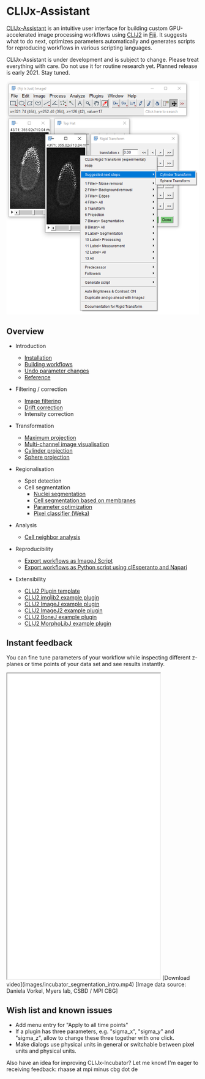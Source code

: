 # CLIJx-Assistant
[CLIJx-Assistant](https://clij.github.io/assistant) is an intuitive user interface for building custom GPU-accelerated image processing workflows using [CLIJ2](https://clij.github.io) in [Fiji](https://fiji.sc). 
It suggests what to do next, optimizes parameters automatically and generates scripts for reproducing workflows in various scripting languages.

CLIJx-Assistant is under development and is subject to change. 
Please treat everything with care.
Do not use it for routine research yet. 
Planned release is early 2021. 
Stay tuned.

![Image](images/suggestions.png)


## Overview
* Introduction
  * [Installation](https://clij.github.io/incubator/installation)
  * [Building workflows](https://clij.github.io/incubator/getting_started)
  * [Undo parameter changes](https://clij.github.io/incubator/undo)
  * [Reference](https://clij.github.io/incubator/reference)

* Filtering / correction
  * [Image filtering](https://clij.github.io/incubator/filtering)
  * [Drift correction](https://clij.github.io/incubator/drift_correction)
  * Intensity correction

* Transformation
  * [Maximum projection](https://clij.github.io/incubator/intensity_projection)
  * [Multi-channel image visualisation](https://clij.github.io/incubator/multi_channel_support)
  * [Cylinder projection](https://clij.github.io/incubator/cylinder_projection)
  * [Sphere projection](https://clij.github.io/incubator/sphere_projection)

* Regionalisation
  * Spot detection
  * Cell segmentation
    * [Nuclei segmentation](https://clij.github.io/incubator/segmentation_nuclei)
    * [Cell segmentation based on membranes](https://clij.github.io/incubator/segmentation_cells)
    * [Parameter optimization](https://clij.github.io/incubator/parameter_optimization)
    * [Pixel classifier (Weka)](https://clij.github.io/incubator/clijx_weka_pixel_classifier)

* Analysis
  * [Cell neighbor analysis](https://clij.github.io/incubator/neighbor_analysis_generated)

* Reproducibility
  * [Export workflows as ImageJ Script](https://clij.github.io/incubator/macro_export)
  * [Export workflows as Python script using clEsperanto and Napari](https://clij.github.io/incubator/te_oki_export)

* Extensibility
  * [CLIJ2 Plugin template](https://github.com/clij/clij2-plugin-template)
  * [CLIJ2 imglib2 example plugin](https://github.com/clij/clijx-assistant-imglib2)
  * [CLIJ2 ImageJ example plugin](https://github.com/clij/clijx-assistant-imagej)
  * [CLIJ2 ImageJ2 example plugin](https://github.com/clij/clijx-assistant-imagej2)
  * [CLIJ2 BoneJ example plugin](https://github.com/clij/clijx-assistant-bonej)
  * [CLIJ2 MorphoLibJ example plugin](https://github.com/clij/clijx-assistant-morpholibj)


## Instant feedback
You can fine tune parameters of your workflow while inspecting different z-planes or time points of your data set and see results instantly.
<iframe src="images/incubator_segmentation_intro.mp4" width="400" height="800"></iframe>
[Download video](images/incubator_segmentation_intro.mp4) [Image data source: Daniela Vorkel, Myers lab, CSBD / MPI CBG]




## Wish list and known issues
* Add menu entry for "Apply to all time points"
* If a plugin has three parameters, e.g. "sigma_x", "sigma_y" and "sigma_z", allow to change these three together with one click.
* Make dialogs use physical units in general or switchable between pixel units and physical units.

Also have an idea for improving CLIJx-Incubator? Let me know! I'm eager to receiving feedback: rhaase at mpi minus cbg dot de



